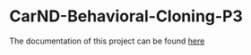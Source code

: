 # CarND-Behavioral-Cloning-P3

The documentation of this project can be found [here](writeup_report.md)

